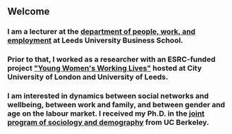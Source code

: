 
## Welcome

### I am a lecturer at the [department of people, work, and employment](https://business.leeds.ac.uk/departments-people-work-employment) at Leeds University Business School.
### Prior to that, I worked as a researcher with an ESRC-funded project ["Young Women's Working Lives"](https://ywworking.co.uk/) hosted at City University of London and University of Leeds. 
### I am interested in dynamics between social networks and wellbeing, between work and family, and between gender and age on the labour market. I received my Ph.D. in the [joint program of sociology and demography](https://grad.berkeley.edu/program/sociology-demography/) from UC Berkeley.
